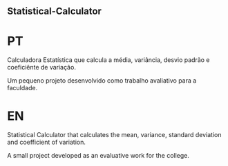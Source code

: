 ## Statistical-Calculator

# PT

Calculadora Estatística que calcula a média, variância, desvio padrão e coeficiênte de variação.

Um pequeno projeto desenvolvido como trabalho avaliativo para a faculdade.

# EN

Statistical Calculator that calculates the mean, variance, standard deviation and coefficient of variation.

A small project developed as an evaluative work for the college.
